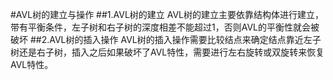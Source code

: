 #AVL树的建立与操作
##1.AVL树的建立
AVL树的建立主要依靠结构体进行建立，带有平衡条件，左子树和右子树的深度相差不能超过1，否则AVL的平衡性就会被破坏
##2.AVL树的插入操作
AVL树的插入操作需要比较结点来确定结点靠近左子树还是右子树，插入之后如果破坏了AVL特性，需要进行左右旋转或双旋转来恢复AVL特性。
